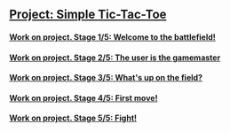 ## [Project: Simple Tic-Tac-Toe](https://hyperskill.org/projects/48)
#### [Work on project. Stage 1/5: Welcome to the battlefield!](https://hyperskill.org/projects/48/stages/255/implement)
#### [Work on project. Stage 2/5: The user is the gamemaster](https://hyperskill.org/projects/48/stages/256/implement)
#### [Work on project. Stage 3/5: What's up on the field?](https://hyperskill.org/projects/48/stages/257/implement)
#### [Work on project. Stage 4/5: First move!](https://hyperskill.org/projects/48/stages/258/implement)
#### [Work on project. Stage 5/5: Fight!](https://hyperskill.org/projects/48/stages/259/implement)
